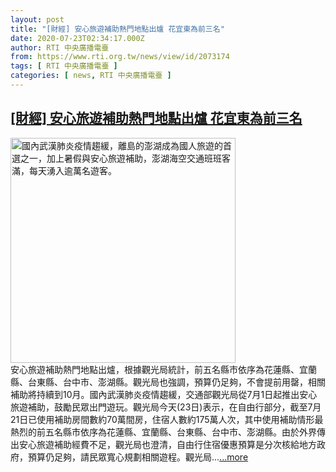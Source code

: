 ```yaml
---
layout: post
title: "[財經] 安心旅遊補助熱門地點出爐 花宜東為前三名"
date: 2020-07-23T02:34:17.000Z
author: RTI 中央廣播電臺
from: https://www.rti.org.tw/news/view/id/2073174
tags: [ RTI 中央廣播電臺 ]
categories: [ news, RTI 中央廣播電臺 ]
---
```

<!--1595471657000-->
[[財經] 安心旅遊補助熱門地點出爐 花宜東為前三名](https://www.rti.org.tw/news/view/id/2073174)
------

<div>
<img src="https://static.rti.org.tw/assets/thumbnails/2020/07/19/20200719000024M.jpg" width="360" alt="國內武漢肺炎疫情趨緩，離島的澎湖成為國人旅遊的首選之一，加上暑假與安心旅遊補助，澎湖海空交通班班客滿，每天湧入逾萬名遊客。" title="國內武漢肺炎疫情趨緩，離島的澎湖成為國人旅遊的首選之一，加上暑假與安心旅遊補助，澎湖海空交通班班客滿，每天湧入逾萬名遊客。"><br>安心旅遊補助熱門地點出爐，根據觀光局統計，前五名縣市依序為花蓮縣、宜蘭縣、台東縣、台中市、澎湖縣。觀光局也強調，預算仍足夠，不會提前用罄，相關補助將持續到10月。國內武漢肺炎疫情趨緩，交通部觀光局從7月1日起推出安心旅遊補助，鼓勵民眾出門遊玩。觀光局今天(23日)表示，在自由行部分，截至7月21日已使用補助房間數約70萬間房，住宿人數約175萬人次，其中使用補助情形最熱烈的前五名縣市依序為花蓮縣、宜蘭縣、台東縣、台中市、澎湖縣。由於外界傳出安心旅遊補助經費不足，觀光局也澄清，自由行住宿優惠預算是分次核給地方政府，預算仍足夠，請民眾寬心規劃相關遊程。觀光局...<a target="_blank" href="https://www.rti.org.tw/news/view/id/2073174">...more</a>
</div>
